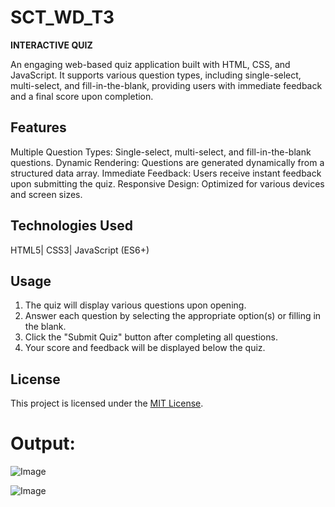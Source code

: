 # SCT_WD_T3
**INTERACTIVE QUIZ**

An engaging web-based quiz application built with HTML, CSS, and JavaScript. It supports various question types, including single-select, multi-select, and fill-in-the-blank, providing users with immediate feedback and a final score upon completion.

## Features

 Multiple Question Types: Single-select, multi-select, and fill-in-the-blank questions.
 Dynamic Rendering: Questions are generated dynamically from a structured data array.
 Immediate Feedback: Users receive instant feedback upon submitting the quiz.
 Responsive Design: Optimized for various devices and screen sizes.

## Technologies Used

  HTML5|
  CSS3|
  JavaScript (ES6+)

## Usage

1. The quiz will display various questions upon opening.
2. Answer each question by selecting the appropriate option(s) or filling in the blank.
3. Click the "Submit Quiz" button after completing all questions.
4. Your score and feedback will be displayed below the quiz.

## License

This project is licensed under the [MIT License](LICENSE).


# Output:

![Image](https://github.com/user-attachments/assets/85c7d1dd-1a67-4431-b69d-a7e05d938c23)


![Image](https://github.com/user-attachments/assets/3a4ab1f8-139d-40d0-8ebe-7e705b1e609f)
